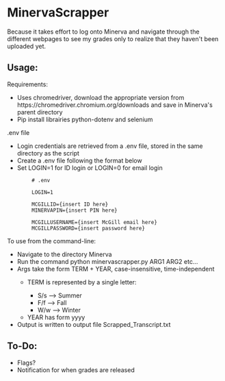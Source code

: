# MinervaScrapper

<p> Because it takes effort to log onto Minerva and navigate through the different webpages to see my grades only to realize that they haven't been uploaded yet. </p>

## Usage:
<p> Requirements: </p>
<ul>
    <li> Uses chromedriver, download the appropriate version from https://chromedriver.chromium.org/downloads and save in Minerva's parent directory </li>
    <li> Pip install librairies python-dotenv and selenium </li>
</ul>
<p> .env file </p>
<ul>
    <li> Login credentials are retrieved from a .env file, stored in the same directory as the script </li>
    <li> Create a .env file following the format below
    <li> Set LOGIN=1 for ID login or LOGIN=0 for email login
</ul>

<html>
    <head>
              
            # .env

            LOGIN=1

            MCGILLID={insert ID here}
            MINERVAPIN={insert PIN here}

            MCGILLUSERNAME={insert McGill email here}
            MCGILLPASSWORD={insert password here}

</html>

<p> To use from the command-line: </p>
<ul>
    <li> Navigate to the directory Minerva </li>
    <li> Run the command python minervascrapper.py ARG1 ARG2 etc... </li>
    <li> Args take the form TERM + YEAR, case-insensitive, time-independent </li>
    <ul>
        <li> TERM is represented by a single letter: </li>
        <ul>
            <li> S/s --> Summer </li>
            <li> F/f --> Fall </li>
            <li> W/w --> Winter </li>
        </ul>
        <li> YEAR has form yyyy </li>
    </ul>
    <li> Output is written to output file Scrapped_Transcript.txt </li>
</ul>
</p>

## To-Do:
<ul>
    <li> Flags? </li>
    <li> Notification for when grades are released </li>
</ul>
